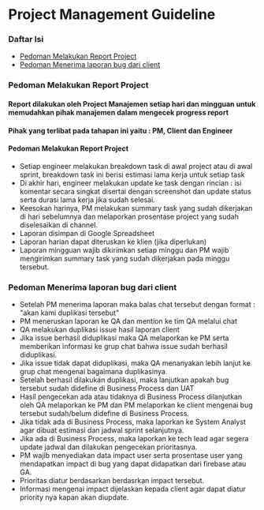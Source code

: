 Project Management Guideline
===========================

### Daftar Isi

- [Pedoman Melakukan Report Project](#pedoman-melakukan-report-project)
- [Pedoman Menerima laporan bug dari client](#pedoman-menerima-laporan-bug-dari-client)

### Pedoman Melakukan Report Project
#### Report dilakukan oleh Project Manajemen setiap hari dan mingguan untuk memudahkan pihak manajemen dalam mengecek progress report 
#### Pihak yang terlibat pada tahapan ini yaitu : PM, Client dan Engineer
#### Pedoman Melakukan Report Project 
- Setiap engineer melakukan breakdown task di awal project atau di awal sprint, breakdown task ini berisi estimasi lama kerja untuk setiap task
- Di akhir hari, engineer melakukan update ke task dengan rincian : isi komentar secara singkat disertai dengan screenshot  dan update status serta durasi lama kerja jika sudah selesai. 
- Keesokan harinya, PM melakukan summary task yang sudah dikerjakan di hari sebelumnya dan melaporkan prosentase project yang sudah diselesaikan di channel.
- Laporan disimpan di Google Spreadsheet
- Laporan harian dapat diteruskan ke klien (jika diperlukan)
- Laporan mingguan wajib dikirimkan setiap minggu dan PM wajib mengirimkan summary task yang sudah dikerjakan pada minggu tersebut.

### Pedoman Menerima laporan bug dari client
- Setelah PM menerima laporan maka balas chat tersebut dengan format : "akan kami duplikasi tersebut"
- PM meneruskan laporan ke QA dan mention ke tim QA melalui chat
- QA melakukan duplikasi issue hasil laporan client
- Jika issue berhasil diduplikasi maka QA melaporkan ke PM serta memberikan informasi ke grup chat bahwa issue sudah berhasil diduplikasi.
- Jika issue tidak dapat diduplikasi, maka QA menanyakan lebih lanjut ke grup chat mengenai bagaimana duplikasinya.
- Setelah berhasil dilakukan duplikasi, maka lanjutkan apakah bug tersebut sudah didefine di Business Process dan UAT
- Hasil pengecekan ada atau tidaknya di Business Process dilanjutkan oleh QA melaporkan ke PM dan PM melaporkan ke client mengenai bug tersebut sudah/belum didefine di Business Process.
- Jika tidak ada di Business Process, maka laporkan ke System Analyst agar dibuat estimasi dan jadwal sprint selanjutnya.
- Jika ada di Business Process, maka laporkan ke tech lead agar segera update jadwal dan dilakukan pengecekan prioritasnya.
- PM wajib menyediakan data impact user serta prosentase user yang mendapatkan impact di bug yang dapat didapatkan dari firebase atau GA.
- Prioritas diatur berdasarkan berdasrkan impact tersebut.
- Informasi mengenai impact dijelaskan kepada client agar dapat diatur priority nya kapan akan diupdate.
